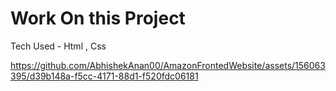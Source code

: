 #  Work On this Project 


Tech Used - Html , Css


https://github.com/AbhishekAnan00/AmazonFrontedWebsite/assets/156063395/d39b148a-f5cc-4171-88d1-f520fdc06181
